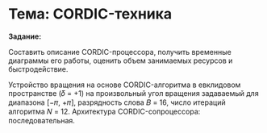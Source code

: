 # Тема: CORDIC-техника

**Задание:**

Составить описание CORDIC-процессора, получить временные диаграммы его работы, оценить объем занимаемых ресурсов и быстродействие.

Устройство вращения на основе CORDIC-алгоритма в евклидовом пространстве (𝛿 = +1) на произвольный угол вращения задаваемый для диапазона [−𝜋, +𝜋], разрядность слова 𝐵 = 16, число итераций алгоритма 𝑁 = 12. Архитектура CORDIC-сопроцессора: последовательная.
